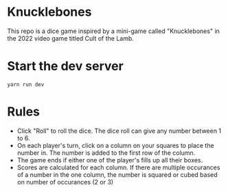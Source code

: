 # Knucklebones

This repo is a dice game inspired by a mini-game called "Knucklebones" in the 2022 video game titled Cult of the Lamb.

# Start the dev server

<code>yarn run dev</code>

# Rules

- Click "Roll" to roll the dice. The dice roll can give any number between 1 to 6.
- On each player's turn, click on a column on your squares to place the number in. The number is added to the first row of the column.
- The game ends if either one of the player's fills up all their boxes.
- Scores are calculated for each column. If there are multiple occurances of a number in the one column, the number is squared or cubed based on number of occurances (2 or 3)

